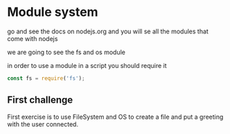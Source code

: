 # Module system
go and see the docs on nodejs.org and you will se all the modules that come with nodejs 

we are going to see the fs and os module

in order to use a module in a script you should require it

```JavaScript
const fs = require('fs');
```
## First challenge
First exercise is to use FileSystem and OS to create a file and put a greeting with the user connected. 


